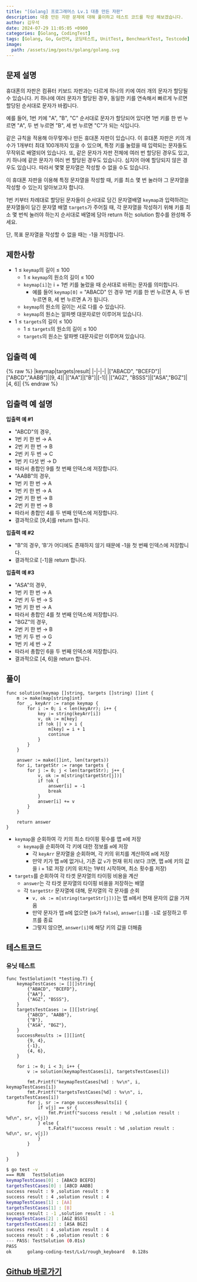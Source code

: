 ```yaml
---
title: "[Golang] 프로그래머스 Lv.1 대충 만든 자판"
description: 대충 만든 자판 문제에 대해 풀이하고 테스트 코드를 작성 해보겠습니다.
author: 김우석
date: 2024-07-29 11:05:05 +0900
categories: [Golang, CodingTest]
tags: [Golang, Go, Go언어, 코딩테스트, UnitTest, BenchmarkTest, Testcode]
image:
  path: /assets/img/posts/golang/golang.svg
---
```


## 문제 설명
휴대폰의 자판은 컴퓨터 키보드 자판과는 다르게 하나의 키에 여러 개의 문자가 할당될 수 있습니다. 키 하나에 여러 문자가 할당된 경우, 동일한 키를 연속해서 빠르게 누르면 할당된 순서대로 문자가 바뀝니다.

예를 들어, 1번 키에 "A", "B", "C" 순서대로 문자가 할당되어 있다면 1번 키를 한 번 누르면 "A", 두 번 누르면 "B", 세 번 누르면 "C"가 되는 식입니다.

같은 규칙을 적용해 아무렇게나 만든 휴대폰 자판이 있습니다. 이 휴대폰 자판은 키의 개수가 1개부터 최대 100개까지 있을 수 있으며, 특정 키를 눌렀을 때 입력되는 문자들도 무작위로 배열되어 있습니다. 또, 같은 문자가 자판 전체에 여러 번 할당된 경우도 있고, 키 하나에 같은 문자가 여러 번 할당된 경우도 있습니다. 심지어 아예 할당되지 않은 경우도 있습니다. 따라서 몇몇 문자열은 작성할 수 없을 수도 있습니다.

이 휴대폰 자판을 이용해 특정 문자열을 작성할 때, 키를 최소 몇 번 눌러야 그 문자열을 작성할 수 있는지 알아보고자 합니다.

1번 키부터 차례대로 할당된 문자들이 순서대로 담긴 문자열배열 `keymap`과 입력하려는 문자열들이 담긴 문자열 배열 `targets`가 주어질 때, 각 문자열을 작성하기 위해 키를 최소 몇 번씩 눌러야 하는지 순서대로 배열에 담아 return 하는 solution 함수를 완성해 주세요.

단, 목표 문자열을 작성할 수 없을 때는 -1을 저장합니다.

## 제한사항
- 1 ≤ `keymap`의 길이 ≤ 100
	- 1 ≤ `keymap`의 원소의 길이 ≤ 100
	- `keymap[i]`는 i + 1번 키를 눌렀을 때 순서대로 바뀌는 문자를 의미합니다.
		- 예를 들어 `keymap[0]` = "ABACD" 인 경우 1번 키를 한 번 누르면 A, 두 번 누르면 B, 세 번 누르면 A 가 됩니다.
	- `keymap`의 원소의 길이는 서로 다를 수 있습니다.
	- `keymap`의 원소는 알파벳 대문자로만 이루어져 있습니다.
- 1 ≤ `targets`의 길이 ≤ 100
	- 1 ≤ `targets`의 원소의 길이 ≤ 100
	- `targets`의 원소는 알파벳 대문자로만 이루어져 있습니다.

## 입출력 예
{% raw %}
|keymap|targets|result|
|-|-|-|
|["ABACD", "BCEFD"]|["ABCD","AABB"]|[9, 4]|
|["AA"]|["B"]|[-1]|
|["AGZ", "BSSS"]|["ASA","BGZ"]|[4, 6]|
{% endraw %}

## 입출력 예 설명
**입출력 예 #1**

- "ABCD"의 경우,
- 1번 키 한 번 → A
- 2번 키 한 번 → B
- 2번 키 두 번 → C
- 1번 키 다섯 번 → D
- 따라서 총합인 9를 첫 번째 인덱스에 저장합니다.
- "AABB"의 경우,
- 1번 키 한 번 → A
- 1번 키 한 번 → A
- 2번 키 한 번 → B
- 2번 키 한 번 → B
- 따라서 총합인 4를 두 번째 인덱스에 저장합니다.
- 결과적으로 [9,4]를 return 합니다.


**입출력 예 #2**

- "B"의 경우, 'B'가 어디에도 존재하지 않기 때문에 -1을 첫 번째 인덱스에 저장합니다.
- 결과적으로 [-1]을 return 합니다.


**입출력 예 #3**

- "ASA"의 경우,
- 1번 키 한 번 → A
- 2번 키 두 번 → S
- 1번 키 한 번 → A
- 따라서 총합인 4를 첫 번째 인덱스에 저장합니다.
- "BGZ"의 경우,
- 2번 키 한 번 → B
- 1번 키 두 번 → G
- 1번 키 세 번 → Z
- 따라서 총합인 6을 두 번째 인덱스에 저장합니다.
- 결과적으로 [4, 6]을 return 합니다.

## 풀이 
```golang
func solution(keymap []string, targets []string) []int {
	m := make(map[string]int)
	for _, keyArr := range keymap {
		for i := 0; i < len(keyArr); i++ {
			key := string(keyArr[i])
			v, ok := m[key]
			if !ok || v > i {
				m[key] = i + 1
				continue
			}
		}
	}

	answer := make([]int, len(targets))
	for i, targetStr := range targets {
		for j := 0; j < len(targetStr); j++ {
			v, ok := m[string(targetStr[j])]
			if !ok {
				answer[i] = -1
				break
			}
			answer[i] += v
		}
	}

	return answer
}
```
- `keymap`을 순회하여 각 키의 최소 타이핑 횟수를 맵 `m`에 저장
	- `keymap`을 순회하여 각 키에 대한 정보를 `m`에 저장
		- 각 `keyArr` 문자열을 순회하며, 각 키의 위치를 계산하여 `m`에 저장
		- 만약 키가 맵 `m`에 없거나, 기존 값 `v`가 현재 위치 i보다 크면, 맵 `m`에 키의 값을 i + 1로 저장 (키의 위치는 1부터 시작하며, 최소 횟수를 저장)
- `targets`를 순회하여 각 타겟 문자열의 타이핑 비용을 계산
	- `answer`는 각 타겟 문자열의 타이핑 비용을 저장하는 배열
	- 각 `targetStr` 문자열에 대해, 문자열의 각 문자를 순회
		- `v, ok := m[string(targetStr[j])]`는 맵 `m`에서 현재 문자의 값을 가져옴
		- 만약 문자가 맵 `m`에 없으면 (`ok`가 `false`), `answer[i]`를 `-1`로 설정하고 루프를 종료
		- 그렇지 않으면, `answer[i]`에 해당 키의 값을 더해줌

		
## 테스트코드
### 유닛 테스트
```golang
func TestSolution(t *testing.T) {
	keymapTestCases := [][]string{
		{"ABACD", "BCEFD"},
		{"AA"},
		{"AGZ", "BSSS"},
	}
	targetsTestCases := [][]string{
		{"ABCD", "AABB"},
		{"B"},
		{"ASA", "BGZ"},
	}
	successResults := [][]int{
		{9, 4},
		{-1},
		{4, 6},
	}

	for i := 0; i < 3; i++ {
		v := solution(keymapTestCases[i], targetsTestCases[i])

		fmt.Printf("keymapTestCases[%d] : %v\n", i, keymapTestCases[i])
		fmt.Printf("targetsTestCases[%d] : %v\n", i, targetsTestCases[i])
		for j, sr := range successResults[i] {
			if v[j] == sr {
				fmt.Printf("success result : %d ,solution result : %d\n", sr, v[j])
			} else {
				t.Fatalf("success result : %d ,solution result : %d\n", sr, v[j])
			}
		}

	}
}
```

```bash
$ go test -v
=== RUN   TestSolution
keymapTestCases[0] : [ABACD BCEFD]
targetsTestCases[0] : [ABCD AABB]
success result : 9 ,solution result : 9
success result : 4 ,solution result : 4
keymapTestCases[1] : [AA]
targetsTestCases[1] : [B]
success result : -1 ,solution result : -1
keymapTestCases[2] : [AGZ BSSS]
targetsTestCases[2] : [ASA BGZ]
success result : 4 ,solution result : 4
success result : 6 ,solution result : 6
--- PASS: TestSolution (0.01s)
PASS
ok      golang-coding-test/Lv1/rough_keyboard   0.128s
```

## [Github 바로가기](https://github.com/kr-goos/golang-coding-test/tree/master/Lv1/rough_keyboard)